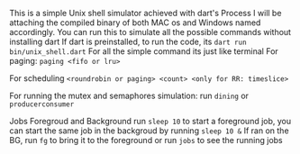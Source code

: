 This is a simple Unix shell simulator achieved with dart's Process 
I will be attaching the compiled binary of both MAC os and Windows named accordingly. You can run this to simulate all the possible commands without installing dart
If dart is preinstalled, to run the code, its ```dart run bin/unix_shell.dart```
For all the simple command its just like terminal 
For paging:
```paging <fifo or lru>```

For scheduling
```<roundrobin or paging> <count> <only for RR: timeslice>```

For running the mutex and semaphores simulation:
run ```dining``` or ```producerconsumer```

Jobs Foregroud and Background
run ```sleep 10``` to start a foreground job, you can start the same job in the backgroud by running ```sleep 10 &```
If ran on the BG, run ```fg``` to bring it to the foreground or run ```jobs``` to see the running jobs

